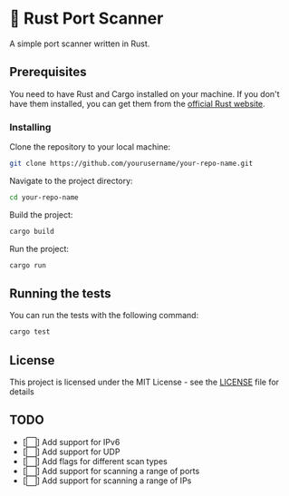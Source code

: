 # 🦀 Rust Port Scanner

A simple port scanner written in Rust.

## Prerequisites

You need to have Rust and Cargo installed on your machine. If you don't have them installed, you can get them from the [official Rust website](https://www.rust-lang.org/tools/install).

### Installing

Clone the repository to your local machine:

```bash
git clone https://github.com/yourusername/your-repo-name.git
```

Navigate to the project directory:

```bash
cd your-repo-name
```

Build the project:

```bash
cargo build
```

Run the project:

```bash
cargo run
```

## Running the tests

You can run the tests with the following command:

```bash
cargo test
```

## License

This project is licensed under the MIT License - see the [LICENSE](LICENSE) file for details

## TODO

- [⬜] Add support for IPv6
- [⬜] Add support for UDP
- [⬜] Add flags for different scan types
- [⬜] Add support for scanning a range of ports
- [⬜] Add support for scanning a range of IPs
